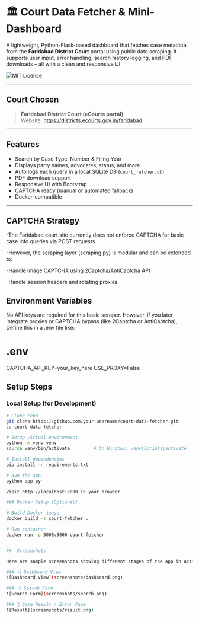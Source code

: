 # 🏛️ Court Data Fetcher & Mini-Dashboard

A lightweight, Python-Flask-based dashboard that fetches case metadata from the **Faridabad District Court** portal using public data scraping. It supports user input, error handling, search history logging, and PDF downloads – all with a clean and responsive UI.

![MIT License](https://img.shields.io/badge/license-MIT-blue.svg)

---

##  Court Chosen

> **Faridabad District Court (eCourts portal)**  
Website: https://districts.ecourts.gov.in/faridabad

---

##  Features

-  Search by Case Type, Number & Filing Year  
-  Displays party names, advocates, status, and more  
-  Auto logs each query in a local SQLite DB (`court_fetcher.db`)  
-  PDF download support  
-  Responsive UI with Bootstrap  
-  CAPTCHA ready (manual or automated fallback)  
-  Docker-compatible

---

## CAPTCHA Strategy


-The Faridabad court site currently does not enforce CAPTCHA for basic case info queries via POST requests.

-However, the scraping layer (scraping.py) is modular and can be extended to:

-Handle image CAPTCHA using 2Captcha/AntiCaptcha API

-Handle session headers and rotating proxies

## Environment Variables

No API keys are required for this basic scraper.
However, if you later integrate proxies or CAPTCHA bypass (like 2Captcha or AntiCaptcha), 
Define this in a .env file like:


# .env
CAPTCHA_API_KEY=your_key_here
USE_PROXY=False


##  Setup Steps

###  Local Setup (for Development)

```bash
# Clone repo
git clone https://github.com/your-username/court-data-fetcher.git
cd court-data-fetcher

# Setup virtual environment
python -m venv venv
source venv/bin/activate         # On Windows: venv\Scripts\activate

# Install dependencies
pip install -r requirements.txt

# Run the app
python app.py

Visit http://localhost:5000 in your browser.

### Docker Setup (Optional)

# Build Docker image
docker build -t court-fetcher .

# Run container
docker run -p 5000:5000 court-fetcher


##  Screenshots 

Here are sample screenshots showing different stages of the app in action:

### 🔍 Dashboard View  
![Dashboard View](screenshots/dashboard.png)

### 🔍 Search Form  
![Search Form](screenshots/search.png)

### 🧾 Case Result / Error Page  
![Result](screenshots/result.png)

